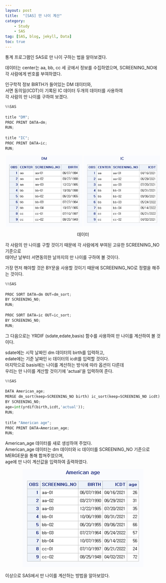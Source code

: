 ```yaml
---
layout: post
title:  "[SAS] 만 나이 계산"
category:
    - Study
    - SAS
tag: [SAS, blog, jekyll, Data]
toc: true
---
```


통계 프로그램인 SAS로 만 나이 구하는 법을 알아보겠다.

데이터는 center는 aa, bb, cc 세 곳에서 정보를 수집하였으며, SCREENING_NO에 각 사람에게 번호를 부여하였다. 

인구학적 정보 BIRTH가 들어있는 DM 데이터와, <br/>서면 동의일(ICDT)이 기록된 IC 데이터 두개의 데이터를 사용하여 <br/>각 사람의 만 나이를 구하여 보겠다.

```python
%%SAS

title "DM";
PROC PRINT DATA=dm;
RUN;

title "IC";
PROC PRINT DATA=ic;
RUN;
```

<p align="center">
  <img src="/study/img/SAS/만 나이 계산/dm.png" align="center" width="49%">
  <img src="/study/img/SAS/만 나이 계산/ic.png" align="center" width="49%">
  <figcaption align="center">데이터</figcaption>
</p>

각 사람의 만 나이를 구할 것이기 때문에 각 사람에게 부여된 고유한 SCREENING_NO 기준으로 <br/>태어난 날부터 서면동의한 날까지의 만 나이를 구하여 볼 것이다.

가장 먼저 해야할 것은 BY문을 사용할 것이기 때문에 SCREENING_NO로 정렬을 해주는 것이다.

```python
%%SAS

PROC SORT DATA=dm OUT=dm_sort; 
BY SCREENING_NO;
RUN;

PROC SORT DATA=ic OUT=ic_sort; 
BY SCREENING_NO;
RUN;
```

그 다음으로는 YRDIF (sdate,edate,basis) 함수를 사용하여 만 나이를 계산하여 볼 것이다.

sdate에는 시작 날짜인 dm 데이터의 birth를 입력하고,<br/>edate에는 기준 날짜인 ic 데이터의 icdt를 입력할 것이다.<br/>마지막으로 basis에는 나이를 계산하는 방식에 따라 옵션이 다른데 <br/>우리는 만 나이를 계산할 것이기에 'actual'을 입력하여 준다.

```python
%%SAS

DATA American_age;
MERGE dm_sort(keep=SCREENING_NO birth) ic_sort(keep=SCREENING_NO icdt); 
BY SCREENING_NO;
age=int(yrdif(birth,icdt,'actual'));
RUN;

title "American age";
PROC PRINT DATA=American_age;
RUN;
```

American_age 데이터를 새로 생성하여 주었다. <br/>American_age 데이터는 dm 데이터와 ic 데이터를 SCREENING_NO 기준으로 MERGE문을 통해 합쳐주었으며,<br/> age에 만 나이 계산값을 입력하여 출력하였다.

<p align="center"><img src="/study/img/SAS/만 나이 계산/age.png"></p>

이상으로 SAS에서 만 나이를 계산하는 방법을 알아보았다.
